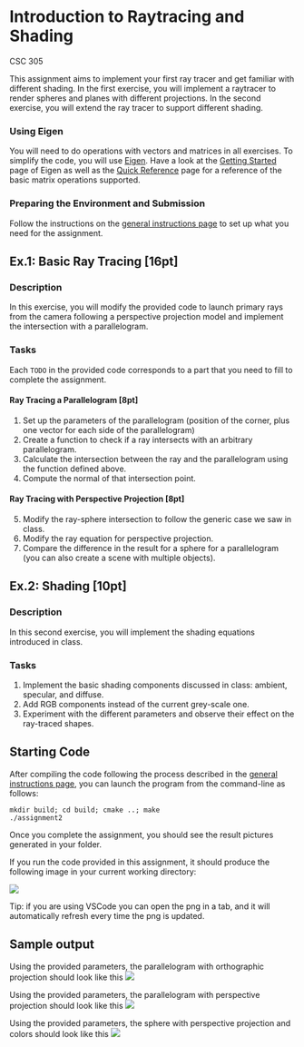 Introduction to Raytracing and Shading
======================================
CSC 305

This assignment aims to implement your first ray tracer and get familiar with different shading.
In the first exercise, you will implement a raytracer to render spheres and planes with different projections.
In the second exercise, you will extend the ray tracer to support different shading.

### Using Eigen

You will need to do operations with vectors and matrices in all exercises. To simplify the code, you will use [Eigen](http://eigen.tuxfamily.org/).
Have a look at the [Getting Started](http://eigen.tuxfamily.org/dox/GettingStarted.html) page of Eigen as well as the [Quick Reference](http://eigen.tuxfamily.org/dox/group__QuickRefPage.html) page for a reference of the basic matrix operations supported.

### Preparing the Environment and Submission

Follow the instructions on the [general instructions page](../Rules.md) to set up what you need for the assignment.

Ex.1: Basic Ray Tracing [16pt]
-----------------------

### Description

In this exercise, you will modify the provided code to launch primary rays from the camera following a perspective projection model and implement the intersection with a parallelogram.

### Tasks

Each `TODO` in the provided code corresponds to a part that you need to fill to complete the assignment.

#### Ray Tracing a Parallelogram [8pt]

1. Set up the parameters of the parallelogram (position of the corner, plus one vector for each side of the parallelogram)
2. Create a function to check if a ray intersects with an arbitrary parallelogram.
3. Calculate the intersection between the ray and the parallelogram using the function defined above.
4. Compute the normal of that intersection point.



#### Ray Tracing with Perspective Projection [8pt]

5. Modify the ray-sphere intersection to follow the generic case we saw in class.
6. Modify the ray equation for perspective projection.
7. Compare the difference in the result for a sphere for a parallelogram (you can also create a scene with multiple objects).


Ex.2: Shading [10pt]
-------------

### Description

In this second exercise, you will implement the shading equations introduced in class.

### Tasks

1. Implement the basic shading components discussed in class: ambient, specular, and diffuse.
2. Add RGB components instead of the current grey-scale one.
3. Experiment with the different parameters and observe their effect on the ray-traced shapes.


Starting Code
-------------

After compiling the code following the process described in the [general instructions page](../Rules.md), you can launch the program from the command-line as follows:

```
mkdir build; cd build; cmake ..; make
./assignment2
```

Once you complete the assignment, you should see the result pictures generated in your folder.

If you run the code provided in this assignment, it should produce the following image in your current working directory:

![](img/sphere.png?raw=true)

Tip: if you are using VSCode you can open the png in a tab, and it will automatically refresh every time the png is updated.


Sample output
-------------

Using the provided parameters, the parallelogram with orthographic projection should look like this
![](img/plane_orthographic.png)

Using the provided parameters, the parallelogram with perspective projection should look like this
![](img/plane_perspective.png)

Using the provided parameters, the sphere with perspective projection and colors should look like this
![](img/shading.png)
